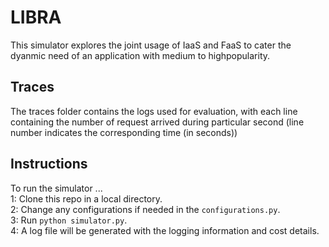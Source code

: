 # LIBRA
This simulator explores the joint usage of IaaS and FaaS to cater the dyanmic need of an application with medium to highpopularity.

## Traces
The traces folder contains the logs used for evaluation, with each line containing the number of request arrived during particular second (line number indicates the corresponding time (in seconds))

## Instructions
To run the simulator ...  <br>
1: Clone this repo in a local directory. <br>
2: Change any configurations if needed in the ``configurations.py``. <br>
3: Run ``python simulator.py``. <br>
4: A log file will be generated with the logging information and cost details.<br>
